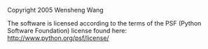 Copyright 2005 Wensheng Wang

The software is licensed according to the terms of the PSF (Python Software Foundation) license found here: http://www.python.org/psf/license/